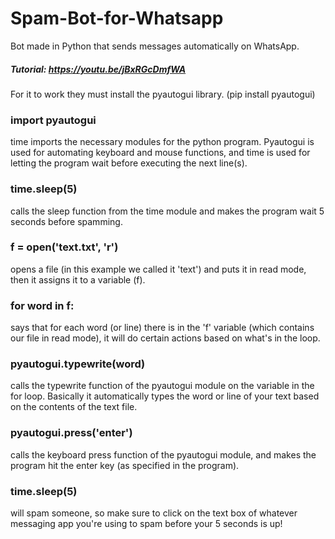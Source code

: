# Spam-Bot-for-Whatsapp
Bot made in Python that sends messages automatically on WhatsApp.
##### Tutorial: https://youtu.be/jBxRGcDmfWA
For it to work they must install the pyautogui library.
(pip install pyautogui)

### import pyautogui 
time imports the necessary modules for the python program. Pyautogui is used for automating keyboard and mouse functions, and time is used for letting the program wait before executing the next line(s). 

### time.sleep(5) 
calls the sleep function from the time module and makes the program wait 5 seconds before spamming.

### f = open('text.txt', 'r') 
opens a file (in this example we called it 'text') and puts it in read mode, then it assigns it to a variable (f).

### for word in f: 
says that for each word (or line) there is in the 'f' variable (which contains our file in read mode), it will do certain actions based on what's in the loop.

### pyautogui.typewrite(word) 
calls the typewrite function of the pyautogui module on the variable in the for loop. Basically it automatically types the word or line of your text based on the contents of the text file.

### pyautogui.press('enter') 
calls the keyboard press function of the pyautogui module, and makes the program hit the enter key (as specified in the program).

### time.sleep(5)
 will spam someone, so make sure to click on the text box of whatever messaging app you're using to spam before your 5 seconds is up!
